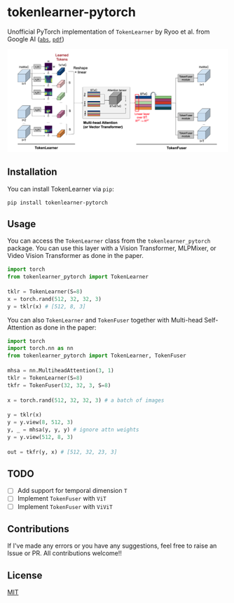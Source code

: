 # tokenlearner-pytorch
Unofficial PyTorch implementation of `TokenLearner` by Ryoo et al. from Google AI ([`abs`](https://arxiv.org/abs/2106.11297), [`pdf`](https://arxiv.org/pdf/2106.11297.pdf))

<img src="tklr.png" width=650 />

## Installation
You can install TokenLearner via `pip`:

```
pip install tokenlearner-pytorch
```

## Usage
You can access the `TokenLearner` class from the `tokenlearner_pytorch` package. You can use this layer with a Vision Transformer, MLPMixer, or Video Vision Transformer as done in the paper.

```python
import torch
from tokenlearner_pytorch import TokenLearner

tklr = TokenLearner(S=8)
x = torch.rand(512, 32, 32, 3)
y = tklr(x) # [512, 8, 3]
```

You can also `TokenLearner` and `TokenFuser` together with Multi-head Self-Attention as done in the paper:

```python
import torch
import torch.nn as nn
from tokenlearner_pytorch import TokenLearner, TokenFuser

mhsa = nn.MultiheadAttention(3, 1)
tklr = TokenLearner(S=8)
tkfr = TokenFuser(32, 32, 3, S=8)

x = torch.rand(512, 32, 32, 3) # a batch of images

y = tklr(x)
y = y.view(8, 512, 3)
y, _ = mhsa(y, y, y) # ignore attn weights
y = y.view(512, 8, 3)

out = tkfr(y, x) # [512, 32, 23, 3]
```

## TODO
- [ ] Add support for temporal dimension `T`
- [ ] Implement `TokenFuser` with `ViT`
- [ ] Implement `TokenFuser` with `ViViT`

## Contributions
If I've made any errors or you have any suggestions, feel free to raise an Issue or PR. All contributions welcome!!

## License
[MIT](https://github.com/rish-16/tokenlearner-pytorch/blob/main/LICENSE)
